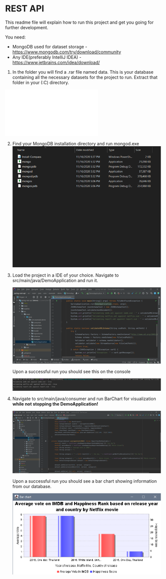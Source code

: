 # REST API

This readme file will explain how to run this project and get you going for further development.

You need:

- MongoDB used for dataset storage - https://www.mongodb.com/try/download/community
- Any IDE(preferably IntelliJ IDEA) - https://www.jetbrains.com/idea/download/

1. In the folder you will find a .rar file named data. This is your database containing all the necessary datasets for the project to run. Extract that folder in your (:C) directory.

![image-20210624215903019](readme\package-lock.json)

2. Find your MongoDB installation directory and run mongod.exe![image-20210624220403449](readme\image-20210624220403449.png)

3. Load the project in a IDE of your choice. Navigate to src/main/java/DemoApplication and run it.

   ![image-20210624220724528](readme\image-20210624220724528.png)

   Upon a successful run you should see this on the console

   ![image-20210624220848340](readme\image-20210624220848340.png)

4. Navigate to src/main/java/consumer and run BarChart for visualization **while not stopping the DemoApplication!**

   ![image-20210624221054017](readme\image-20210624221054017.png)

   Upon a successful run you should see a bar chart showing information from our database.

   ![image-20210624221306580](readme\image-20210624221306580.png)